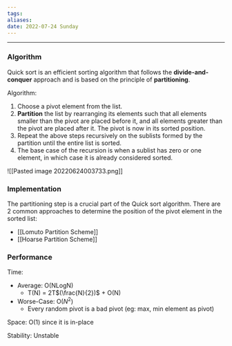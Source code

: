 ```yaml
---
tags: 
aliases: 
date: 2022-07-24 Sunday
---
```

- - - - - - - - - - - - - - - - - - - - - - - - - - - - -   
### Algorithm

Quick sort is an efficient sorting algorithm that follows the **divide-and-conquer** approach and is based on the principle of **partitioning**.

Algorithm:
1.  Choose a pivot element from the list. 
2.  **Partition** the list by rearranging its elements such that all elements smaller than the pivot are placed before it, and all elements greater than the pivot are placed after it. The pivot is now in its sorted position.
3.  Repeat the above steps recursively on the sublists formed by the partition until the entire list is sorted.
4.  The base case of the recursion is when a sublist has zero or one element, in which case it is already considered sorted.

![[Pasted image 20220624003733.png]]

### Implementation

The partitioning step is a crucial part of the Quick sort algorithm. There are 2 common approaches to determine the position of the pivot element in the sorted list:

- [[Lomuto Partition Scheme]]
- [[Hoarse Partition Scheme]]


### Performance

Time: 
- Average: O(NLogN) 
	- T(N) = 2T$(\frac{N}{2})$ + O(N)
- Worse-Case: O($N^2$) 
	- Every random pivot is a bad pivot (eg: max, min element as pivot) 

Space: O(1) since it is in-place

Stability: Unstable